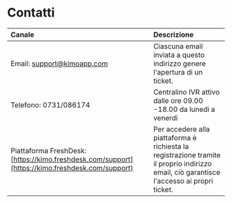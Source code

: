 # Contatti

| Canale | Descrizione |
| :--- | :--- |
| Email: support@kimoapp.com  | Ciascuna email inviata a questo indirizzo genere l'apertura di un ticket. |
| Telefono: 0731/086174 | Centralino IVR attivo dalle ore 09.00 -18.00 da lunedì a venerdì |
| Piattaforma FreshDesk:[https://kimo.freshdesk.com/support](https://kimo.freshdesk.com/support) | Per accedere alla piattaforma è richiesta la registrazione tramite il proprio indirizzo email, ciò garantisce l'accesso ai propri ticket. |

